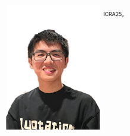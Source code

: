 <div style="display: flex;">
  <img src="images/profile.png" alt="图片说明" style="width: 50%; margin-right: 10px;">
  <p style="width: 50%;">ICRA25。</p>
</div>
